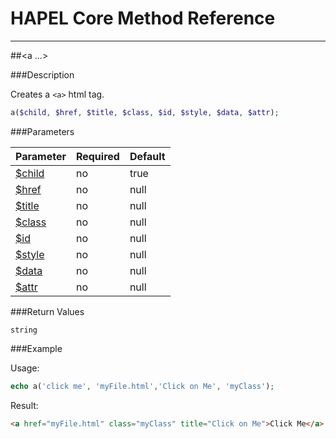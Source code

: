 # HAPEL Core Method Reference

---
##\<a ...>


###Description

Creates a `<a>` html tag.

```php
a($child, $href, $title, $class, $id, $style, $data, $attr);
```

###Parameters

Parameter                               | Required  | Default
----------------------------------------|-----------|--------------
[$child](../attributes/child.md)        | no        | true
[$href](../attributes/href.md)          | no        | null
[$title](../attributes/title.md)        | no        | null
[$class](../attributes/class.md)        | no        | null
[$id](../attributes/id.md)              | no        | null
[$style](../attributes/style.md)        | no        | null
[$data](../attributes/data.md)          | no        | null
[$attr](../attributes/attr.md)          | no        | null

###Return Values

`string`


###Example

Usage:
```php
echo a('click me', 'myFile.html','Click on Me', 'myClass');
```
Result:
```html
<a href="myFile.html" class="myClass" title="Click on Me">Click Me</a>
```